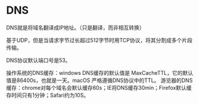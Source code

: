 
# DNS

DNS就是将域名翻译成IP地址。（只是翻译，而非相互转换）

基于UDP，但是当请求字节过长超过512字节时用TCP协议，将其分割成多个片段传输。

DNS协议默认端口号是53。

操作系统的DNS缓存：windows DNS缓存的默认值是 MaxCacheTTL，它的默认值是86400s，也就是一天。macOS 严格遵循DNS协议中的TTL。
游览器的DNS缓存：chrome对每个域名会默认缓存60s；IE将DNS缓存30min；Firefox默认缓存时间只有1分钟；Safari约为10S。